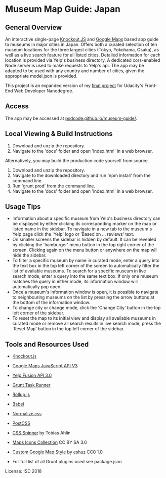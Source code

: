 # Museum Map Guide: Japan

## General Overview

An interactive single-page [Knockout.JS](http://knockoutjs.com/) and [Google Maps](https://developers.google.com/maps/) based app guide to museums in major cities in Japan. Offers both a curated selection of ten museum locations for the three largest cities (Tokyo, Yokohama, Osaka), as well as a live search feature for all listed cities. Detailed information for each location is provided via Yelp's business directory. A dedicated cors-enabled Node server is used to make requests to Yelp's api. The app may be adapted to be used with any country and number of cities, given the appropriate model.json is provided.

This project is an expanded version of my [final project](https://github.com/psdcode/fend-neighborhood-map) for Udacity's Front-End Web Developer Nanodegree.

## Access

The app may be accessed at [psdcode.github.io/museum-guide/](https://psdcode.github.io/museum-guide/).

## Local Viewing & Build Instructions

1. Download and unzip the repository.
2. Navigate to the 'docs' folder and open 'index.html' in a web browser.

Alternatively, you may build the production code yourself from source.

1. Download and unzip the repository.
2. Navigate to the downloaded directory and run 'npm install' from the command line.
3. Run 'grunt prod' from the command line.
2. Navigate to the 'docs' folder and open 'index.html' in a web browser.

## Usage Tips

* Information about a specific museum from Yelp's business directory can be displayed by either clicking its corresponding marker on the map or listed name in the sidebar. To navigate in a new tab to the museum's Yelp page click the 'Yelp' logo or 'Based on ... reviews' text.
* On smaller screens the sidebar is hidden by default. It can be revealed by clicking the 'hamburger' menu button in the top right corner of the screen. Clicking again on the menu button or anywhere on the map will hide the sidebar.
* To filter a specific museum by name in curated mode, enter a query into the text box in the top left corner of the screen to automatically filter the list of available museums. To search for a specific museum in live search mode, enter a query into the same text box. If only one museum matches the query in either mode, its information window will automatically pop open.
* Once a museum's information window is open, it is possible to navigate to neighbouring museums on the list by pressing the arrow buttons at the bottom of the information window.
* To change city or change mode, click the 'Change City' button in the top left corner of the sidebar.
* To reset the map to its initial view and display all available museums in curated mode or remove all search results in live search mode, press the 'Reset Map' button in the top left corner of the sidebar.

## Tools and Resources Used

* [Knockout.js](http://knockoutjs.com/)
* [Google Maps JavaScript API V3](https://developers.google.com/maps/)
* [Yelp Fusion API 3.0](https://www.yelp.com/developers/documentation/v3)
* [Grunt Task Runner](https://gruntjs.com)
* [Rollup.js](https://rollupjs.org)
* [Babel](https://babeljs.io/)
* [Normalize.css](https://necolas.github.io/normalize.css/)
* [PostCSS](postcss.org)
* [CSS Spinner](http://tobiasahlin.com/spinkit/) by Tobias Ahlin
* [Maps Icons Collection](https://mapicons.mapsmarker.com) CC BY SA 3.0
* [Custom Google Map Style](https://snazzymaps.com/style/4105/brokka-map) by eshuz CC0 1.0

* For full list of all Grunt plugins used see package.json

License: ISC 2018
